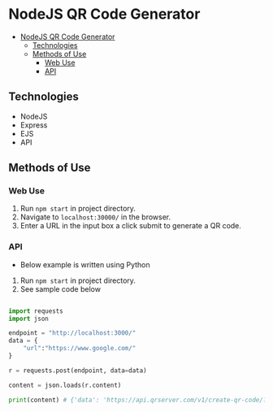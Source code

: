 # NodeJS QR Code Generator

- [NodeJS QR Code Generator](#nodejs-qr-code-generator)
  - [Technologies](#technologies)
  - [Methods of Use](#methods-of-use)
    - [Web Use](#web-use)
    - [API](#api)


## Technologies
- NodeJS
- Express
- EJS
- API

## Methods of Use

### Web Use

1. Run ```npm start``` in project directory.
2. Navigate to ```localhost:30000/``` in the browser.
3. Enter a URL in the input box a click submit to generate a QR code.

### API

- Below example is written using Python

1. Run ```npm start``` in project directory.
2. See sample code below

```python

import requests
import json

endpoint = "http://localhost:3000/"
data = {
    "url":"https://www.google.com/"
}

r = requests.post(endpoint, data=data)

content = json.loads(r.content)

print(content) # {'data': 'https://api.qrserver.com/v1/create-qr-code/?size=150x150&data=https://www.google.com/'}

```
